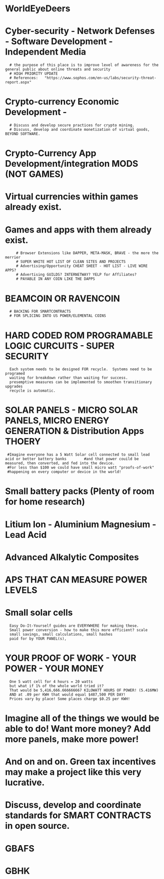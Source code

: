 # WorldEyeDeers

# Cyber-security - Network Defenses - Software Development - Independent Media
      # the purpose of this place is to improve level of awareness for the general public about online threats and security
      # HIGH PRIORITY UPDATE 
      # References:   "https://www.sophos.com/en-us/labs/security-threat-report.aspx"
# Crypto-currency Economic Development -   
      # Discuss and develop secure practices for crypto mining.
      # Discuss, develop and coordinate monetization of virtual goods, BEYOND SOFTWARE.

# Crypto-Currency App Development/integration MODS (NOT GAMES)
   #  Virtual currencies within games already exist.
   #  Games and apps with them already exist.
         # Browser Extensions like DAPPER, META-MASK, BRAVE - the more the merrier
         # SUPER WHITE HOT LIST OF CLEAN SITES AND PROJECTS
         # Advertising/Opportunity CHEAT SHEET - HOT LIST - LIVE WIRE APPS?
         # Advertising GUILDS? INTERNETWAY? YELP for Affiliates?
         # PAYABLE IN ANY COIN LIKE THE DAPPS

# BEAMCOIN OR RAVENCOIN
      # BACKING FOR SMARTCONTRACTS
      # FOR SPLICING INTO US POWER/ELEMENTAL COINS

# HARD CODED ROM PROGRAMABLE LOGIC CURCUITS - SUPER SECURITY 
      Each system needs to be designed FOR recycle.  Systems need to be programed 
      waiting for breakdown rather than waiting for success.
      presemptive measures can be implemented to smoothen transitionary upgrades
      recycle is automatic.

# SOLAR PANELS - MICRO SOLAR PANELS, MICRO ENERGY GENERATION & Distribution Apps THOERY

     #Imagine everyone has a 5 Watt Solar cell connected to small lead acid or better battery banks        #and that power couild be measured, then converted, and fed into the device.
     #For less than $100 we could have small micro watt "proofs-of-work" 
     #happening on every computer or device in the world!
     
# Small battery packs (Plenty of room for home research)

#     Litium Ion - Aluminium Magnesium - Lead Acid

#     Advanced Alkalytic Composites

#     APS THAT CAN MEASURE POWER LEVELS
     
# Small solar cells 
      Easy Do-It-Yourself guides are EVERYWHERE for making these.
      Small power conversion - how to make this more efficient? scale
      small savings, small calculations, small hashes 
      paid for by YOUR PANEL(s),

# YOUR PROOF OF WORK    -     YOUR POWER   -     YOUR MONEY
      One 5 watt cell for 4 hours = 20 watts 
      but what if 1% of the whole world tried it?
      That would be 5,416,666.666666667 KILOWATT HOURS OF POWER! (5.416MW)
      AND at .09 per KWH that would equal $487,500 PER DAY!
      Prices vary by place! Some places charge $0.25 per KWH!

# Imagine all of the things we would be able to do! Want more money? Add more panels, make more power!
# And on and on. Green tax incentives may make a project like this very lucrative.

# Discuss, develop and coordinate standards for SMART CONTRACTS in open source.
# GBAFS 
# GBHK
